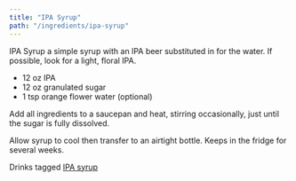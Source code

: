 ```yaml
---
title: "IPA Syrup"
path: "/ingredients/ipa-syrup"
---
```

IPA Syrup a simple syrup with an IPA beer substituted in for the water.
If possible, look for a light, floral IPA.

* 12 oz IPA
* 12 oz granulated sugar
* 1 tsp orange flower water (optional)

Add all ingredients to a saucepan and heat, stirring occasionally, just until the sugar is fully dissolved.

Allow syrup to cool then transfer to an airtight bottle.
Keeps in the fridge for several weeks.

Drinks tagged [IPA syrup](/tags/ipa-syrup)
